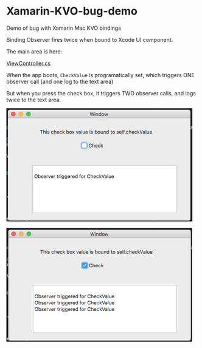 # Xamarin-KVO-bug-demo
Demo of bug with Xamarin Mac KVO bindings

Binding Observer fires twice when bound to Xcode UI component.


The main area is here:

[ViewController.cs](KV0Demo/ViewController.cs)

When the app boots, `CheckValue` is programatically set, which triggers ONE observer call (and one log to the text area)

But when you press the check box, it triggers TWO observer calls, and logs twice to the text area.


![](1.png)

![](2.png)


